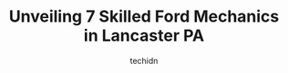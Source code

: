 ---
layout: ampstory
image: https://images.unsplash.com/photo-1617498115469-2a7ee098a575?ixlib=rb-4.0.3&ixid=MnwxMjA3fDB8MHxwaG90by1wYWdlfHx8fGVufDB8fHx8&auto=format&fit=crop&w=640&h=853&q=80
author: techidn
featured: false
description: Searching for the finest Ford Mechanic in Lancaster PA, USA? Look no further than the 7 best Ford Mechanic in the area, where youll find a team of highly qualified professionals ready to ha
title: Unveiling 7 Skilled Ford Mechanics in Lancaster PA
cover:
   title: Unveiling 7 Skilled Ford Mechanics in Lancaster PA
   subtitle: Rickpate
   background: https://images.unsplash.com/photo-1617498115469-2a7ee098a575?ixlib=rb-4.0.3&ixid=MnwxMjA3fDB8MHxwaG90by1wYWdlfHx8fGVufDB8fHx8&auto=format&fit=crop&w=640&h=853&q=80

pages: 
 - layout: thirds
   top: <h1>#1 M & R Auto Center</h1>
   bottom: "<p>I am giving them 3 stars because of their customer service, they are very nice. However, I took my car in for an inspection, I shared with them I needed two light bulbs a</p>"
   background: https://www.knot35.com/toplist/wp-content/uploads/2023/06/best-ford-mechanic-1-in-lancaster-pa-1685837195.jpeg
   backgroundblur: true
 - layout: thirds
   top: <h1>#2 Froys Auto Service LLC</h1>
   bottom: "<p>555 New Holland Ave, Lancaster, PA 17602, United States</p>"
   background: https://www.knot35.com/toplist/wp-content/uploads/2023/06/best-ford-mechanic-2-in-lancaster-pa-1685837196.jpeg
   cta:
      link: https://www.knot35.com/toplist/unveiling-7-skilled-ford-mechanics-in-lancaster-pa/
      text: Unveiling 7 Skilled Ford Mechanics in Lancaster PA
 - layout: thirds
   top: <h1>#3 Manor Automotive LLC</h1>
   bottom: "<p>850 Manor St, Lancaster, PA 17603, United States</p>"
   background: https://www.knot35.com/toplist/wp-content/uploads/2023/06/best-ford-mechanic-3-in-lancaster-pa-1685837196.jpeg
   cta:
      link: https://www.knot35.com/toplist/unveiling-7-skilled-ford-mechanics-in-lancaster-pa/
      text: Unveiling 7 Skilled Ford Mechanics in Lancaster PA
 - layout: thirds
   top: <h1>#4 Daddario Tire & Auto Services</h1>
   bottom: "<p>1464 Manheim Pike, Lancaster, PA 17601, United States</p>"
   background: https://images.unsplash.com/photo-1553949345-eb786bb3f7ba?ixlib=rb-4.0.3&ixid=MnwxMjA3fDB8MHxwaG90by1wYWdlfHx8fGVufDB8fHx8&auto=format&fit=crop&w=640&h=853&q=80
   cta:
      link: https://www.knot35.com/toplist/unveiling-7-skilled-ford-mechanics-in-lancaster-pa/
      text: Unveiling 7 Skilled Ford Mechanics in Lancaster PA
 - layout: thirds
   top: <h1>#5 CNM Auto Repair</h1>
   bottom: "<p>202 Seymour St, Lancaster, PA 17603, United States</p>"
   background: https://images.unsplash.com/photo-1608501821300-4f99e58bba77?ixlib=rb-4.0.3&ixid=MnwxMjA3fDB8MHxwaG90by1wYWdlfHx8fGVufDB8fHx8&auto=format&fit=crop&w=640&h=853&q=80
   cta:
      link: https://www.knot35.com/toplist/unveiling-7-skilled-ford-mechanics-in-lancaster-pa/
      text: Unveiling 7 Skilled Ford Mechanics in Lancaster PA
 - layout: thirds
   top: <h1>#6 Franks Garage</h1>
   bottom: "<p>653 Union St, Lancaster, PA 17603, United States</p>"
   background: https://images.unsplash.com/photo-1462556791646-c201b8241a94?ixlib=rb-4.0.3&ixid=MnwxMjA3fDB8MHxwaG90by1wYWdlfHx8fGVufDB8fHx8&auto=format&fit=crop&w=640&h=853&q=80
   cta:
      link: https://www.knot35.com/toplist/unveiling-7-skilled-ford-mechanics-in-lancaster-pa/
      text: Unveiling 7 Skilled Ford Mechanics in Lancaster PA
 - layout: thirds
   top: <h1>#7 Landis Garage</h1>
   bottom: "<p>1031 Manheim Pike, Lancaster, PA 17601, United States</p>"
   background: https://images.unsplash.com/photo-1613843873231-1447db182f97?ixlib=rb-4.0.3&ixid=MnwxMjA3fDB8MHxwaG90by1wYWdlfHx8fGVufDB8fHx8&auto=format&fit=crop&w=640&h=853&q=80
   cta:
      link: https://www.knot35.com/toplist/unveiling-7-skilled-ford-mechanics-in-lancaster-pa/
      text: Unveiling 7 Skilled Ford Mechanics in Lancaster PA
 - layout: thirds
   middle: Continue reading...
   background: https://images.unsplash.com/photo-1534312527009-56c7016453e6?ixlib=rb-4.0.3&ixid=MnwxMjA3fDB8MHxwaG90by1wYWdlfHx8fGVufDB8fHx8&auto=format&fit=crop&w=640&h=853&q=80
   cta:
      link: https://www.knot35.com/toplist/unveiling-7-skilled-ford-mechanics-in-lancaster-pa/
      text: Unveiling 7 Skilled Ford Mechanics in Lancaster PA
      
---